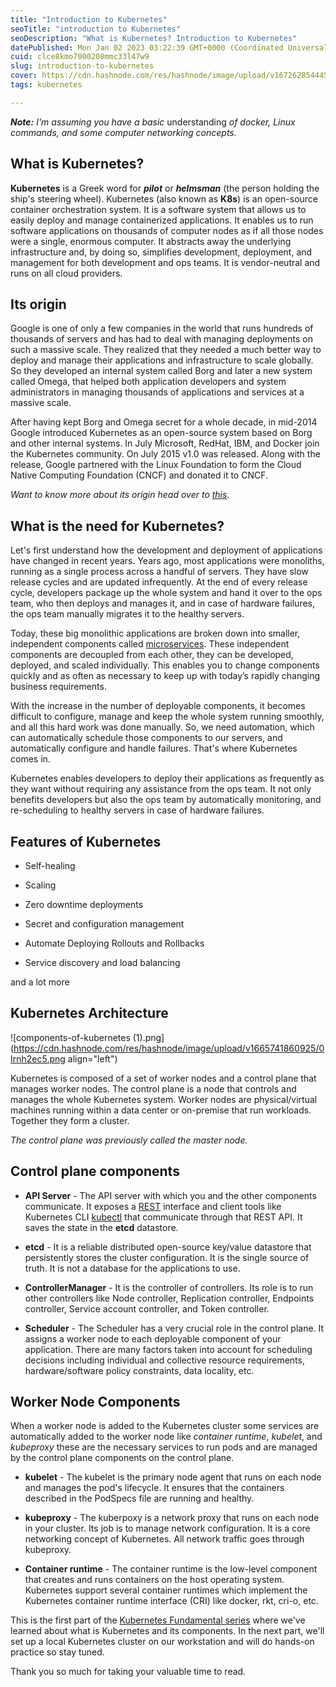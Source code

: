 ```yaml
---
title: "Introduction to Kubernetes"
seoTitle: "introduction to Kubernetes"
seoDescription: "What is Kubernetes? Introduction to Kubernetes"
datePublished: Mon Jan 02 2023 03:22:39 GMT+0000 (Coordinated Universal Time)
cuid: clce8kmo7000208mmc33l47w9
slug: introduction-to-kubernetes
cover: https://cdn.hashnode.com/res/hashnode/image/upload/v1672628544459/453020c5-b151-4f40-b7ad-c3b1a13f3271.png
tags: kubernetes

---
```


***Note:*** *I'm assuming you have a basic* understanding *of docker, Linux commands, and some computer networking concepts.*

## What is Kubernetes?

**Kubernetes** is a Greek word for ***pilot*** or ***helmsman*** (the person holding the ship's steering wheel). Kubernetes (also known as **K8s**) is an open-source container orchestration system. It is a software system that allows us to easily deploy and manage containerized applications. It enables us to run software applications on thousands of computer nodes as if all those nodes were a single, enormous computer. It abstracts away the underlying infrastructure and, by doing so, simplifies development, deployment, and management for both development and ops teams. It is vendor-neutral and runs on all cloud providers.

## Its origin

Google is one of only a few companies in the world that runs hundreds of thousands of servers and has had to deal with managing deployments on such a massive scale. They realized that they needed a much better way to deploy and manage their applications and infrastructure to scale globally. So they developed an internal system called Borg and later a new system called Omega, that helped both application developers and system administrators in managing thousands of applications and services at a massive scale.

After having kept Borg and Omega secret for a whole decade, in mid-2014 Google introduced Kubernetes as an open-source system based on Borg and other internal systems. In July Microsoft, RedHat, IBM, and Docker join the Kubernetes community. On July 2015 v1.0 was released. Along with the release, Google partnered with the Linux Foundation to form the Cloud Native Computing Foundation (CNCF) and donated it to CNCF.

*Want to know more about its origin head over to* [*this*](https://queue.acm.org/detail.cfm?id=2898444#content-comments)*.*

## What is the need for Kubernetes?

Let's first understand how the development and deployment of applications have changed in recent years. Years ago, most applications were monoliths, running as a single process across a handful of servers. They have slow release cycles and are updated infrequently. At the end of every release cycle, developers package up the whole system and hand it over to the ops team, who then deploys and manages it, and in case of hardware failures, the ops team manually migrates it to the healthy servers.

Today, these big monolithic applications are broken down into smaller, independent components called [microservices](https://en.wikipedia.org/wiki/Microservices). These independent components are decoupled from each other, they can be developed, deployed, and scaled individually. This enables you to change components quickly and as often as necessary to keep up with today’s rapidly changing business requirements.

With the increase in the number of deployable components, it becomes difficult to configure, manage and keep the whole system running smoothly, and all this hard work was done manually. So, we need automation, which can automatically schedule those components to our servers, and automatically configure and handle failures. That's where Kubernetes comes in.

Kubernetes enables developers to deploy their applications as frequently as they want without requiring any assistance from the ops team. It not only benefits developers but also the ops team by automatically monitoring, and re-scheduling to healthy servers in case of hardware failures.

## Features of Kubernetes

* Self-healing
    
* Scaling
    
* Zero downtime deployments
    
* Secret and configuration management
    
* Automate Deploying Rollouts and Rollbacks
    
* Service discovery and load balancing
    

and a lot more

## Kubernetes Architecture

![components-of-kubernetes (1).png](https://cdn.hashnode.com/res/hashnode/image/upload/v1665741860925/0Irnh2ec5.png align="left")

Kubernetes is composed of a set of worker nodes and a control plane that manages worker nodes. The control plane is a node that controls and manages the whole Kubernetes system. Worker nodes are physical/virtual machines running within a data center or on-premise that run workloads. Together they form a cluster.

*The control plane was previously called the master node.*

## Control plane components

* **API Server** - The API server with which you and the other components communicate. It exposes a [REST](https://www.redhat.com/en/topics/api/what-is-a-rest-api) interface and client tools like Kubernetes CLI [kubectl](https://kubernetes.io/docs/reference/kubectl/) that communicate through that REST API. It saves the state in the **etcd** datastore.
    
* **etcd** - It is a reliable distributed open-source key/value datastore that persistently stores the cluster configuration. It is the single source of truth. It is not a database for the applications to use.
    
* **ControllerManager** - It is the controller of controllers. Its role is to run other controllers like Node controller, Replication controller, Endpoints controller, Service account controller, and Token controller.
    
* **Scheduler** - The Scheduler has a very crucial role in the control plane. It assigns a worker node to each deployable component of your application. There are many factors taken into account for scheduling decisions including individual and collective resource requirements, hardware/software policy constraints, data locality, etc.
    

## Worker Node Components

When a worker node is added to the Kubernetes cluster some services are automatically added to the worker node like *container runtime*, *kubelet*, and *kubeproxy* these are the necessary services to run pods and are managed by the control plane components on the control plane.

* **kubelet** - The kubelet is the primary node agent that runs on each node and manages the pod's lifecycle. It ensures that the containers described in the PodSpecs file are running and healthy.
    
* **kubeproxy** - The kuberpoxy is a network proxy that runs on each node in your cluster. Its job is to manage network configuration. It is a core networking concept of Kubernetes. All network traffic goes through kubeproxy.
    
* **Container runtime** - The container runtime is the low-level component that creates and runs containers on the host operating system. Kubernetes support several container runtimes which implement the Kubernetes container runtime interface (CRI) like docker, rkt, cri-o, etc.
    

This is the first part of the [Kubernetes Fundamental series](https://anuragr.hashnode.dev/series/kubernetes-fundamentals) where we've learned about what is Kubernetes and its components. In the next part, we'll set up a local Kubernetes cluster on our workstation and will do hands-on practice so stay tuned.

Thank you so much for taking your valuable time to read.